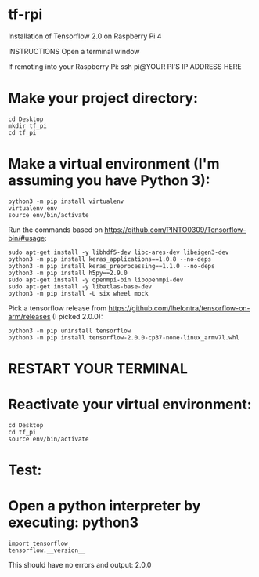 # tf-rpi
 Installation of Tensorflow 2.0 on Raspberry Pi 4

INSTRUCTIONS
Open a terminal window

If remoting into your Raspberry Pi: ssh pi@YOUR PI'S IP ADDRESS HERE

# Make your project directory:
```
cd Desktop
mkdir tf_pi
cd tf_pi
```
# Make a virtual environment (I'm assuming you have Python 3):

```
python3 -m pip install virtualenv
virtualenv env
source env/bin/activate
```
Run the commands based on https://github.com/PINTO0309/Tensorflow-bin/#usage:

```
sudo apt-get install -y libhdf5-dev libc-ares-dev libeigen3-dev
python3 -m pip install keras_applications==1.0.8 --no-deps
python3 -m pip install keras_preprocessing==1.1.0 --no-deps
python3 -m pip install h5py==2.9.0
sudo apt-get install -y openmpi-bin libopenmpi-dev
sudo apt-get install -y libatlas-base-dev
python3 -m pip install -U six wheel mock
```

Pick a tensorflow release from https://github.com/lhelontra/tensorflow-on-arm/releases (I picked 2.0.0): 
```
python3 -m pip uninstall tensorflow
python3 -m pip install tensorflow-2.0.0-cp37-none-linux_armv7l.whl
```
# RESTART YOUR TERMINAL

# Reactivate your virtual environment:
```
cd Desktop
cd tf_pi
source env/bin/activate
```
# Test:
# Open a python interpreter by executing: python3 
```
import tensorflow
tensorflow.__version__
```
This should have no errors and output: 2.0.0